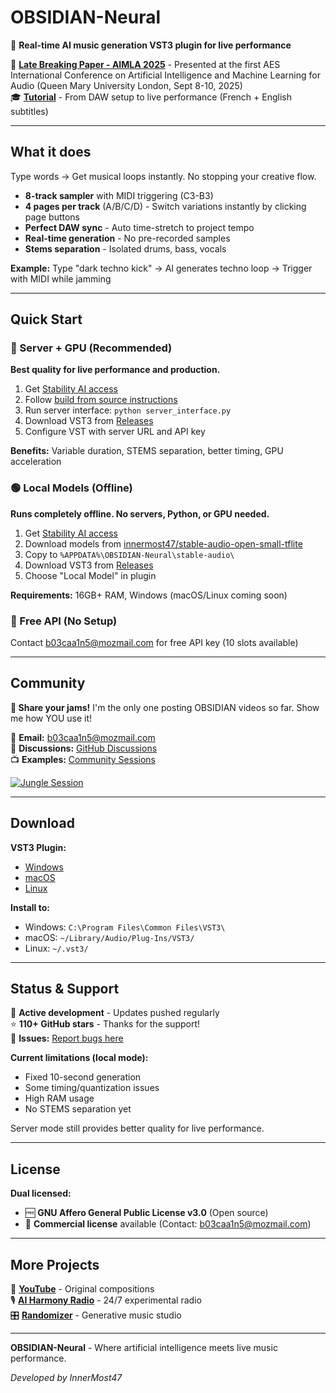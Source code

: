 # OBSIDIAN-Neural

🎵 **Real-time AI music generation VST3 plugin for live performance**

📄 **[Late Breaking Paper - AIMLA 2025](LIEN_VERS_PAPER)** - Presented at the first AES International Conference on Artificial Intelligence and Machine Learning for Audio (Queen Mary University London, Sept 8-10, 2025)  
🎓 **[Tutorial](https://youtu.be/-qdFo_PcKoY)** - From DAW setup to live performance (French + English subtitles)

---

## What it does

Type words → Get musical loops instantly. No stopping your creative flow.

- **8-track sampler** with MIDI triggering (C3-B3)
- **4 pages per track** (A/B/C/D) - Switch variations instantly by clicking page buttons
- **Perfect DAW sync** - Auto time-stretch to project tempo
- **Real-time generation** - No pre-recorded samples
- **Stems separation** - Isolated drums, bass, vocals

**Example:** Type "dark techno kick" → AI generates techno loop → Trigger with MIDI while jamming

---

## Quick Start

### 🔵 Server + GPU (Recommended)

**Best quality for live performance and production.**

1. Get [Stability AI access](https://huggingface.co/stabilityai/stable-audio-open-1.0)
2. Follow [build from source instructions](INSTALLATION.md#option-3-build-from-source)
3. Run server interface: `python server_interface.py`
4. Download VST3 from [Releases](https://github.com/innermost47/ai-dj/releases)
5. Configure VST with server URL and API key

**Benefits:** Variable duration, STEMS separation, better timing, GPU acceleration

### 🟢 Local Models (Offline)

**Runs completely offline. No servers, Python, or GPU needed.**

1. Get [Stability AI access](https://huggingface.co/stabilityai/stable-audio-open-small)
2. Download models from [innermost47/stable-audio-open-small-tflite](https://huggingface.co/innermost47/stable-audio-open-small-tflite)
3. Copy to `%APPDATA%\OBSIDIAN-Neural\stable-audio\`
4. Download VST3 from [Releases](https://github.com/innermost47/ai-dj/releases)
5. Choose "Local Model" in plugin

**Requirements:** 16GB+ RAM, Windows (macOS/Linux coming soon)

### 🔴 Free API (No Setup)

Contact b03caa1n5@mozmail.com for free API key (10 slots available)

---

## Community

**🎯 Share your jams!** I'm the only one posting OBSIDIAN videos so far. Show me how YOU use it!

📧 **Email:** b03caa1n5@mozmail.com  
💬 **Discussions:** [GitHub Discussions](https://github.com/innermost47/ai-dj/discussions)  
📺 **Examples:** [Community Sessions](YOUTUBE.md)

[![Jungle Session](https://img.youtube.com/vi/cFmRJIFUOCU/maxresdefault.jpg)](https://youtu.be/cFmRJIFUOCU)

---

## Download

**VST3 Plugin:**

- [Windows](https://github.com/innermost47/ai-dj/releases)
- [macOS](https://github.com/innermost47/ai-dj/releases)
- [Linux](https://github.com/innermost47/ai-dj/releases)

**Install to:**

- Windows: `C:\Program Files\Common Files\VST3\`
- macOS: `~/Library/Audio/Plug-Ins/VST3/`
- Linux: `~/.vst3/`

---

## Status & Support

🚀 **Active development** - Updates pushed regularly  
⭐ **110+ GitHub stars** - Thanks for the support!  
🐛 **Issues:** [Report bugs here](https://github.com/innermost47/ai-dj/issues/new)

**Current limitations (local mode):**

- Fixed 10-second generation
- Some timing/quantization issues
- High RAM usage
- No STEMS separation yet

Server mode still provides better quality for live performance.

---

## License

**Dual licensed:**

- 🆓 **GNU Affero General Public License v3.0** (Open source)
- 💼 **Commercial license** available (Contact: b03caa1n5@mozmail.com)

---

## More Projects

🎵 **[YouTube](https://www.youtube.com/@innermost9675)** - Original compositions  
🎙️ **[AI Harmony Radio](https://autogenius.anthony-charretier.fr/webradio)** - 24/7 experimental radio  
🎛️ **[Randomizer](https://randomizer.anthony-charretier.fr/)** - Generative music studio

---

**OBSIDIAN-Neural** - Where artificial intelligence meets live music performance.

_Developed by InnerMost47_
